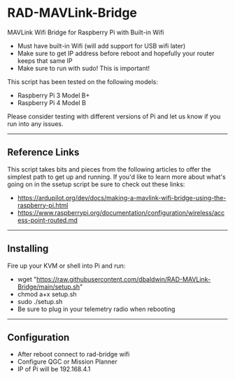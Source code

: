 # RAD-MAVLink-Bridge
MAVLink Wifi Bridge for Raspberry Pi with Built-in Wifi

* Must have built-in Wifi (will add support for USB wifi later)
* Make sure to get IP address before reboot and hopefully your router keeps that same IP
* Make sure to run with sudo! This is important!

This script has been tested on the following models:

* Raspberry Pi 3 Model B+
* Raspberry Pi 4 Model B

Please consider testing with different versions of Pi and let us know if you run into any issues.

***

## Reference Links
This script takes bits and pieces from the following articles to offer the simplest path to get up and running. If you'd like to learn more about what's going on in the ssetup script be sure to check out these links:

* https://ardupilot.org/dev/docs/making-a-mavlink-wifi-bridge-using-the-raspberry-pi.html
* https://www.raspberrypi.org/documentation/configuration/wireless/access-point-routed.md

***

## Installing
Fire up your KVM or shell into Pi and run:
* wget "https://raw.githubusercontent.com/dbaldwin/RAD-MAVLink-Bridge/main/setup.sh"
* chmod a+x setup.sh
* sudo ./setup.sh
* Be sure to plug in your telemetry radio when rebooting

***

## Configuration
* After reboot connect to rad-bridge wifi
* Configure QGC or Mission Planner
* IP of Pi will be 192.168.4.1



